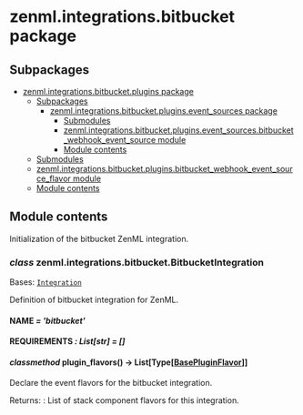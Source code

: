 # zenml.integrations.bitbucket package

## Subpackages

* [zenml.integrations.bitbucket.plugins package](zenml.integrations.bitbucket.plugins.md)
  * [Subpackages](zenml.integrations.bitbucket.plugins.md#subpackages)
    * [zenml.integrations.bitbucket.plugins.event_sources package](zenml.integrations.bitbucket.plugins.event_sources.md)
      * [Submodules](zenml.integrations.bitbucket.plugins.event_sources.md#submodules)
      * [zenml.integrations.bitbucket.plugins.event_sources.bitbucket_webhook_event_source module](zenml.integrations.bitbucket.plugins.event_sources.md#zenml-integrations-bitbucket-plugins-event-sources-bitbucket-webhook-event-source-module)
      * [Module contents](zenml.integrations.bitbucket.plugins.event_sources.md#module-contents)
  * [Submodules](zenml.integrations.bitbucket.plugins.md#submodules)
  * [zenml.integrations.bitbucket.plugins.bitbucket_webhook_event_source_flavor module](zenml.integrations.bitbucket.plugins.md#zenml-integrations-bitbucket-plugins-bitbucket-webhook-event-source-flavor-module)
  * [Module contents](zenml.integrations.bitbucket.plugins.md#module-contents)

## Module contents

Initialization of the bitbucket ZenML integration.

### *class* zenml.integrations.bitbucket.BitbucketIntegration

Bases: [`Integration`](zenml.integrations.md#zenml.integrations.integration.Integration)

Definition of bitbucket integration for ZenML.

#### NAME *= 'bitbucket'*

#### REQUIREMENTS *: List[str]* *= []*

#### *classmethod* plugin_flavors() → List[Type[[BasePluginFlavor](zenml.plugins.md#zenml.plugins.base_plugin_flavor.BasePluginFlavor)]]

Declare the event flavors for the bitbucket integration.

Returns:
: List of stack component flavors for this integration.
